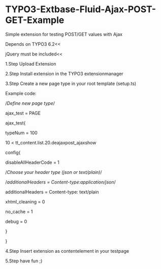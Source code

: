 TYPO3-Extbase-Fluid-Ajax-POST-GET-Example
=========================================

Simple extension for testing POST/GET values with Ajax

Depends on TYPO3 6.2<<

jQuery must be included<<

1.Step 
Upload Extension

2.Step
Install extension in the TYPO3 extensionmanager

3.Step 
Create a new page type in your root template (setup.ts)

Example code:

/*Define new page type*/

ajax_test = PAGE

ajax_test{

typeNum = 100

10 < tt_content.list.20.deajaxpost_ajaxshow

config{

disableAllHeaderCode = 1

/*Choose your header type (json or text/plain)*/

/*additionalHeaders = Content-type:application/json*/

additionalHeaders = Content-type: text/plain

xhtml_cleaning = 0

no_cache = 1

debug = 0

  }
  
}

4.Step
Insert extension as contentelement in your testpage

5.Step
have fun ;)
